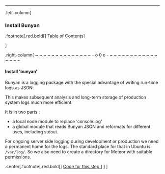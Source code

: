 ---
.left-column[
  ### Install Bunyan
.footnote[.red.bold[] [Table of Contents](./)] 
<!-- H -->]
.right-column[
~ ~ ~ ~ ~ ~ ~ ~ ~ ~ ~ ~ ~ ~ - o 0 o - ~ ~ ~ ~ ~ ~ ~ ~ ~ ~ ~ ~ ~ ~ ~ ~

#### Install 'bunyan'

Bunyan is a logging package with the special advantage of writing
run-time logs as JSON.

This makes subsequent analysis and long-term
storage of production system logs much more efficient.

It is in two parts :
 - a local node module to replace 'console.log'
 - a global module that reads Bunyan JSON and reformats for different uses, including stdout.

For ongoing server side logging during development or production we need a permanent home for the logs.  The standard place for that in Ubuntu is ```/var/log/```.  So we also need to create a directory for Meteor with suitable permissions.


<!-- Code for this begins at line #113-->
<!-- B -->
.center[.footnote[.red.bold[] <a href="https://github.com/martinhbramwell/Meteor-CI-Tutorial/blob/master/Step01_PrepareTheMachine.sh#L127" target="_blank">Code for this step.</a>] ]
]
